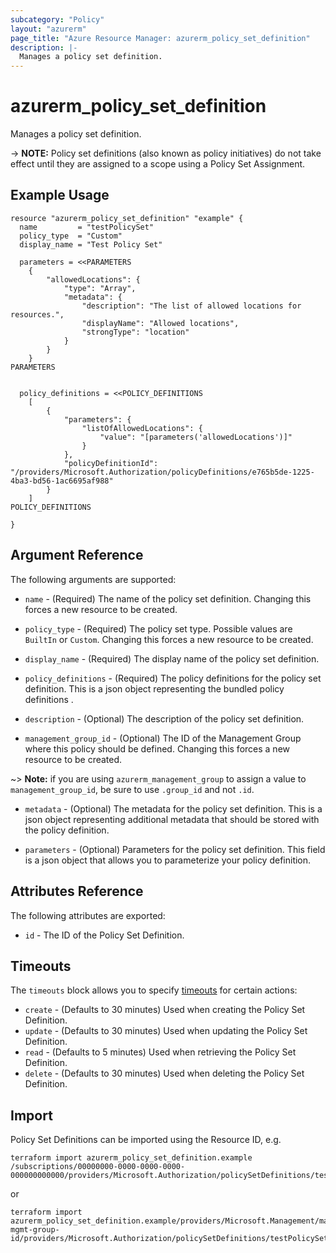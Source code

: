 ```yaml
---
subcategory: "Policy"
layout: "azurerm"
page_title: "Azure Resource Manager: azurerm_policy_set_definition"
description: |-
  Manages a policy set definition.
---
```


# azurerm_policy_set_definition

Manages a policy set definition.

-> **NOTE:**  Policy set definitions (also known as policy initiatives) do not take effect until they are assigned to a scope using a Policy Set Assignment.

## Example Usage

```hcl
resource "azurerm_policy_set_definition" "example" {
  name         = "testPolicySet"
  policy_type  = "Custom"
  display_name = "Test Policy Set"

  parameters = <<PARAMETERS
    {
        "allowedLocations": {
            "type": "Array",
            "metadata": {
                "description": "The list of allowed locations for resources.",
                "displayName": "Allowed locations",
                "strongType": "location"
            }
        }
    }
PARAMETERS


  policy_definitions = <<POLICY_DEFINITIONS
    [
        {
            "parameters": {
                "listOfAllowedLocations": {
                    "value": "[parameters('allowedLocations')]"
                }
            },
            "policyDefinitionId": "/providers/Microsoft.Authorization/policyDefinitions/e765b5de-1225-4ba3-bd56-1ac6695af988"
        }
    ]
POLICY_DEFINITIONS

}
```

## Argument Reference

The following arguments are supported:

* `name` - (Required) The name of the policy set definition. Changing this forces a new resource to be created.

* `policy_type` - (Required) The policy set type. Possible values are `BuiltIn` or `Custom`. Changing this forces a new resource to be created.

* `display_name` - (Required) The display name of the policy set definition.

* `policy_definitions` - (Required) The policy definitions for the policy set definition. This is a json object representing the bundled policy definitions .

* `description` - (Optional) The description of the policy set definition.

* `management_group_id` - (Optional) The ID of the Management Group where this policy should be defined. Changing this forces a new resource to be created.

~> **Note:** if you are using `azurerm_management_group` to assign a value to `management_group_id`, be sure to use `.group_id` and not `.id`.

* `metadata` - (Optional) The metadata for the policy set definition. This is a json object representing additional metadata that should be stored with the policy definition.

* `parameters` - (Optional) Parameters for the policy set definition. This field is a json object that allows you to parameterize your policy definition.

## Attributes Reference

The following attributes are exported:

* `id` - The ID of the Policy Set Definition.

## Timeouts

The `timeouts` block allows you to specify [timeouts](https://www.terraform.io/docs/configuration/resources.html#timeouts) for certain actions:

* `create` - (Defaults to 30 minutes) Used when creating the Policy Set Definition.
* `update` - (Defaults to 30 minutes) Used when updating the Policy Set Definition.
* `read` - (Defaults to 5 minutes) Used when retrieving the Policy Set Definition.
* `delete` - (Defaults to 30 minutes) Used when deleting the Policy Set Definition.

## Import

Policy Set Definitions can be imported using the Resource ID, e.g.

```shell
terraform import azurerm_policy_set_definition.example /subscriptions/00000000-0000-0000-0000-000000000000/providers/Microsoft.Authorization/policySetDefinitions/testPolicySet
```
or
```shell
terraform import azurerm_policy_set_definition.example/providers/Microsoft.Management/managementgroups/my-mgmt-group-id/providers/Microsoft.Authorization/policySetDefinitions/testPolicySet
```
